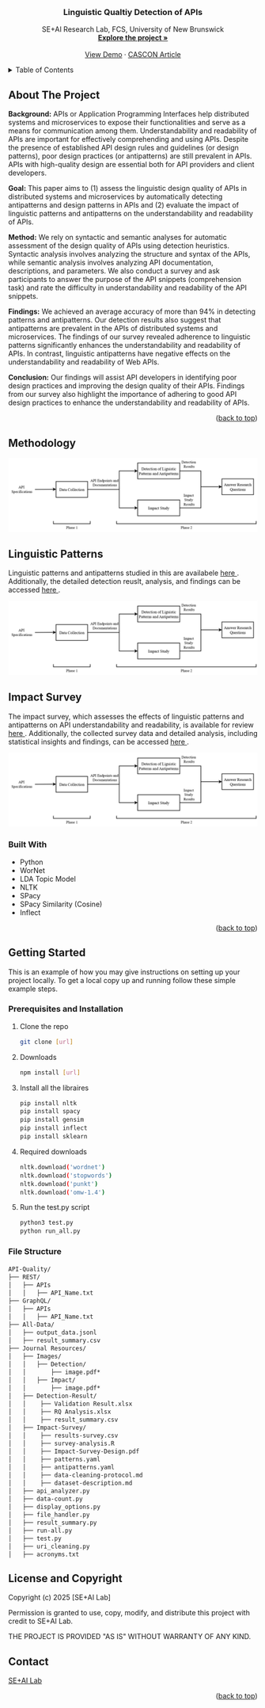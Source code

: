 <a name="readme-top"></a>
<!--
*** Thanks for checking out the Best-README-Template. If you have a suggestion
*** that would make this better, please fork the repo and create a pull request
*** or simply open an issue with the tag "enhancement".
*** Don't forget to give the project a star!
*** Thanks again! Now go create something AMAZING! :D
-->



<!-- PROJECT SHIELDS -->
<!--
*** I'm using markdown "reference style" links for readability.
*** Reference links are enclosed in brackets [ ] instead of parentheses ( ).
*** See the bottom of this document for the declaration of the reference variables
*** for contributors-url, forks-url, etc. This is an optional, concise syntax you may use.
*** https://www.markdownguide.org/basic-syntax/#reference-style-links
-->



<!-- PROJECT LOGO -->
<br />
<div align="center">
  <h3 align="center">Linguistic Qualtiy Detection of APIs</h3>

  <p align="center">
    SE+AI Research Lab, FCS, University of New Brunswick
    <br />
    <a href=""><strong>Explore the project »</strong></a>
    <br />
    <br />
    <a href="https://github.com/othneildrew/Best-README-Template">View Demo</a>
    ·
    <a href="https://ieeexplore.ieee.org/abstract/document/10838121">CASCON Article</a>
  </p>
</div>



<!-- TABLE OF CONTENTS -->
<details>
  <summary>Table of Contents</summary>
  <ol>
    <li>
      <a href="#about-the-project">About The Project</a>
      <ul>
        <li><a href="#built-with">Built With</a></li>
      </ul>
    </li>
    <li>
      <a href="#getting-started">Getting Started</a>
      <ul>
        <li><a href="#prerequisites">Prerequisites</a></li>
        <li><a href="#installation">Installation</a></li>
      </ul>
    </li>
    <li><a href="#usage">Usage</a></li>
    <li><a href="#roadmap">Roadmap</a></li>
    <li><a href="#contributing">Contributing</a></li>
    <li><a href="#license">License</a></li>
    <li><a href="#contact">Contact</a></li>
    <li><a href="#acknowledgments">Acknowledgments</a></li>
  </ol>
</details>



<!-- ABOUT THE PROJECT -->
## About The Project

**Background:** APIs or Application Programming Interfaces help distributed systems and microservices to expose their functionalities and serve as a means for communication among them. Understandability and readability of APIs are important for effectively comprehending and using APIs. Despite the presence of established API design rules and guidelines (or design patterns), poor design practices (or antipatterns) are still prevalent in APIs. APIs with high-quality design are essential both for API providers and client developers. 

**Goal:** This paper aims to (1) assess the linguistic design quality of APIs in distributed systems and microservices by automatically detecting antipatterns and design patterns in APIs and (2) evaluate the impact of linguistic patterns and antipatterns on the understandability and readability of APIs. 

**Method:** We rely on syntactic and semantic analyses for automatic assessment of the design quality of APIs using detection heuristics. Syntactic analysis involves analyzing the structure and syntax of the APIs, while semantic analysis involves analyzing API documentation, descriptions, and parameters. We also conduct a survey and ask participants to answer the purpose of the API snippets (comprehension task) and rate the difficulty in understandability and readability of the API snippets. 

**Findings:** We achieved an average accuracy of more than 94\% in detecting patterns and antipatterns. Our detection results also suggest that antipatterns are prevalent in the APIs of distributed systems and microservices. The findings of our survey revealed adherence to linguistic patterns significantly enhances the understandability and readability of APIs. In contrast, linguistic antipatterns have negative effects on the understandability and readability of Web APIs. 

**Conclusion:** Our findings will assist API developers in identifying poor design practices and improving the design quality of their APIs. Findings from our survey also highlight the importance of adhering to good API design practices to enhance the understandability and readability of APIs.


<p align="right">(<a href="#readme-top">back to top</a>)</p>


## Methodology

![overall-method](/Journal-Resources/Images/overall-method.jpg)

<!-- Patterns and Anti-Patterns -->
## Linguistic Patterns
Linguistic patterns and antipatterns studied in this are availabele <a href="/Journal-Resources/Detection-Heuristics/Linguistic-patterns-antiopatterns.pdf"> here </a>. Additionally, the detailed detection reuslt, analysis, and findings can be accessed <a href="/Journal-Resources/Detection/"> here </a>.


![detction-method](/Journal-Resources/Images/overall-method.jpg)



## Impact Survey
The impact survey, which assesses the effects of linguistic patterns and antipatterns on API understandability and readability, is available for review <a href="/Journal-Resources/Impact-Survey/Impact-Survey-Design.pdf"> here </a>. Additionally, the collected survey data and detailed analysis, including statistical insights and findings, can be accessed <a href="/Journal-Resources/Impact-Survey/"> here </a>.


![impact-study-method](/Journal-Resources/Images/overall-method.jpg)





### Built With



* Python
* WorNet
* LDA Topic Model
* NLTK
* SPacy
* SPacy Similarity (Cosine)
* Inflect

<p align="right">(<a href="#readme-top">back to top</a>)</p>



<!-- GETTING STARTED -->
## Getting Started

This is an example of how you may give instructions on setting up your project locally. To get a local copy up and running follow these simple example steps.



### Prerequisites and Installation

1. Clone the repo
   ```sh
   git clone [url] 
   ```
2. Downloads
   ```sh
   npm install [url]
   ```
3. Install all the libraires
   ```sh
   pip install nltk
   pip install spacy
   pip install gensim
   pip install inflect
   pip install sklearn
   ```
4. Required downloads
   ```sh
   nltk.download('wordnet')
   nltk.download('stopwords')
   nltk.download('punkt')
   nltk.download('omw-1.4')
5. Run the test.py script
   ```sh
   python3 test.py
   python run_all.py
   ```
  


### File Structure


```
API-Quality/
├── REST/
│   ├── APIs
│   │   ├── API_Name.txt
├── GraphQL/
│   ├── APIs
│   │   ├── API_Name.txt
├── All-Data/
│   ├── output_data.jsonl
│   ├── result_summary.csv
├── Journal Resources/
│   ├── Images/
│   │   ├── Detection/
│   │       ├── image.pdf*
│   │   ├── Impact/
│   │       ├── image.pdf*
│   ├── Detection-Result/
│   │    ├── Validation Result.xlsx
│   │    ├── RQ Analysis.xlsx
│   │    ├── result_summary.csv
│   ├── Impact-Survey/
│   │    ├── results-survey.csv
│   │    ├── survey-analysis.R
│   │    ├── Impact-Survey-Design.pdf
│   │    ├── patterns.yaml
│   │    ├── antipatterns.yaml
│   │    ├── data-cleaning-protocol.md
│   │    ├── dataset-description.md
│   ├── api_analyzer.py
│   ├── data-count.py
│   ├── display_options.py
│   ├── file_handler.py
│   ├── result_summary.py
│   ├── run-all.py
│   ├── test.py
│   ├── uri_cleaning.py
│   ├── acronyms.txt
```





<!-- LICENSE -->
## License and Copyright
Copyright (c) 2025 [SE+AI Lab]

Permission is granted to use, copy, modify, and distribute this project with credit to SE+AI Lab.

THE PROJECT IS PROVIDED "AS IS" WITHOUT WARRANTY OF ANY KIND.





<!-- CONTACT -->
## Contact

[SE+AI Lab](https://seai-researchlab.github.io/)
<p align="right">(<a href="#readme-top">back to top</a>)</p>






<!-- MARKDOWN LINKS & IMAGES -->
<!-- https://www.markdownguide.org/basic-syntax/#reference-style-links -->
[contributors-shield]: https://img.shields.io/github/contributors/othneildrew/Best-README-Template.svg?style=for-the-badge
[contributors-url]: https://github.com/othneildrew/Best-README-Template/graphs/contributors
[forks-shield]: https://img.shields.io/github/forks/othneildrew/Best-README-Template.svg?style=for-the-badge
[forks-url]: https://github.com/othneildrew/Best-README-Template/network/members
[stars-shield]: https://img.shields.io/github/stars/othneildrew/Best-README-Template.svg?style=for-the-badge
[stars-url]: https://github.com/othneildrew/Best-README-Template/stargazers
[issues-shield]: https://img.shields.io/github/issues/othneildrew/Best-README-Template.svg?style=for-the-badge
[issues-url]: https://github.com/othneildrew/Best-README-Template/issues
[license-shield]: https://img.shields.io/github/license/othneildrew/Best-README-Template.svg?style=for-the-badge
[license-url]: https://github.com/othneildrew/Best-README-Template/blob/master/LICENSE.txt
[linkedin-shield]: https://img.shields.io/badge/-LinkedIn-black.svg?style=for-the-badge&logo=linkedin&colorB=555
[linkedin-url]: https://linkedin.com/in/othneildrew
[product-screenshot]: images/screenshot.png
[Next.js]: https://img.shields.io/badge/next.js-000000?style=for-the-badge&logo=nextdotjs&logoColor=white
[Next-url]: https://nextjs.org/
[React.js]: https://img.shields.io/badge/React-20232A?style=for-the-badge&logo=react&logoColor=61DAFB
[React-url]: https://reactjs.org/
[Vue.js]: https://img.shields.io/badge/Vue.js-35495E?style=for-the-badge&logo=vuedotjs&logoColor=4FC08D
[Vue-url]: https://vuejs.org/
[Angular.io]: https://img.shields.io/badge/Angular-DD0031?style=for-the-badge&logo=angular&logoColor=white
[Angular-url]: https://angular.io/
[Svelte.dev]: https://img.shields.io/badge/Svelte-4A4A55?style=for-the-badge&logo=svelte&logoColor=FF3E00
[Svelte-url]: https://svelte.dev/
[Laravel.com]: https://img.shields.io/badge/Laravel-FF2D20?style=for-the-badge&logo=laravel&logoColor=white
[Laravel-url]: https://laravel.com
[Bootstrap.com]: https://img.shields.io/badge/Bootstrap-563D7C?style=for-the-badge&logo=bootstrap&logoColor=white
[Bootstrap-url]: https://getbootstrap.com
[JQuery.com]: https://img.shields.io/badge/jQuery-0769AD?style=for-the-badge&logo=jquery&logoColor=white
[JQuery-url]: https://jquery.com 
